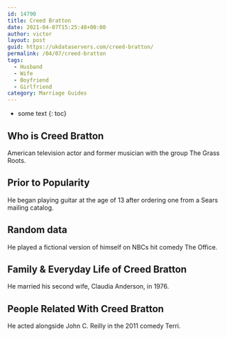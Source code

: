 ```yaml
---
id: 14790
title: Creed Bratton
date: 2021-04-07T15:25:48+00:00
author: victor
layout: post
guid: https://ukdataservers.com/creed-bratton/
permalink: /04/07/creed-bratton
tags:
  - Husband
  - Wife
  - Boyfriend
  - Girlfriend
category: Marriage Guides
---
```


* some text
{: toc}


## Who is Creed Bratton



American television actor and former musician with the group The Grass Roots.

                
                
                
## Prior to Popularity



He began playing guitar at the age of 13 after ordering one from a Sears mailing catalog.

                
                
                
## Random data



He played a fictional version of himself on NBCs hit comedy The Office.

                
                
                
## Family & Everyday Life of Creed Bratton



He married his second wife, Claudia Anderson, in 1976.

                
                
                
## People Related With Creed Bratton



He acted alongside John C. Reilly in the 2011 comedy Terri.

                
              
            
          
          
          